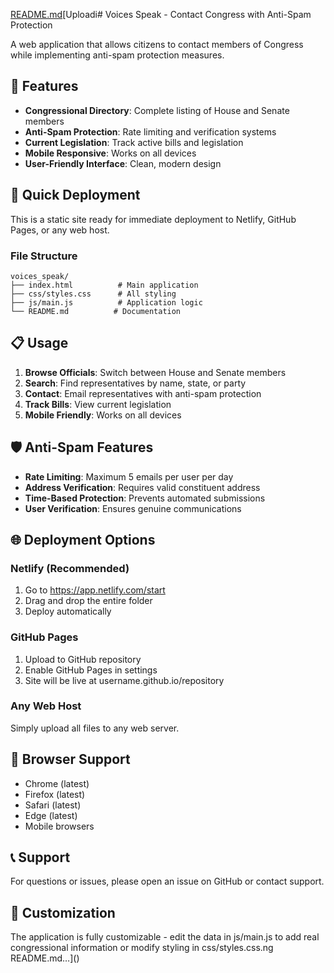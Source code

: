 [README.md](https://github.com/user-attachments/files/22245161/README.md)[Uploadi# Voices Speak - Contact Congress with Anti-Spam Protection

A web application that allows citizens to contact members of Congress while implementing anti-spam protection measures.

## 🎯 Features

- **Congressional Directory**: Complete listing of House and Senate members
- **Anti-Spam Protection**: Rate limiting and verification systems
- **Current Legislation**: Track active bills and legislation
- **Mobile Responsive**: Works on all devices
- **User-Friendly Interface**: Clean, modern design

## 🚀 Quick Deployment

This is a static site ready for immediate deployment to Netlify, GitHub Pages, or any web host.

### File Structure
```
voices_speak/
├── index.html          # Main application
├── css/styles.css      # All styling
├── js/main.js          # Application logic
└── README.md          # Documentation
```

## 📋 Usage

1. **Browse Officials**: Switch between House and Senate members
2. **Search**: Find representatives by name, state, or party
3. **Contact**: Email representatives with anti-spam protection
4. **Track Bills**: View current legislation
5. **Mobile Friendly**: Works on all devices

## 🛡️ Anti-Spam Features

- **Rate Limiting**: Maximum 5 emails per user per day
- **Address Verification**: Requires valid constituent address
- **Time-Based Protection**: Prevents automated submissions
- **User Verification**: Ensures genuine communications

## 🌐 Deployment Options

### Netlify (Recommended)
1. Go to https://app.netlify.com/start
2. Drag and drop the entire folder
3. Deploy automatically

### GitHub Pages
1. Upload to GitHub repository
2. Enable GitHub Pages in settings
3. Site will be live at username.github.io/repository

### Any Web Host
Simply upload all files to any web server.

## 🔧 Browser Support

- Chrome (latest)
- Firefox (latest)
- Safari (latest)
- Edge (latest)
- Mobile browsers

## 📞 Support

For questions or issues, please open an issue on GitHub or contact support.

## 🎨 Customization

The application is fully customizable - edit the data in js/main.js to add real congressional information or modify styling in css/styles.css.ng README.md…]()
